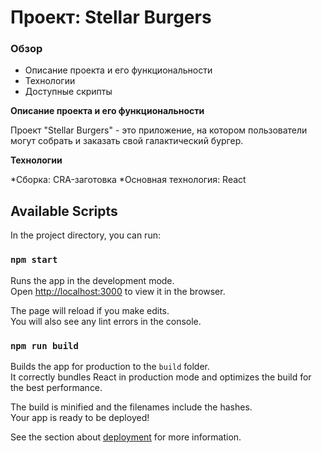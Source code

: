# Проект: Stellar Burgers

### Обзор
* Описание проекта и его функциональности
* Технологии
* Доступные скрипты

**Описание проекта и его функциональности**

Проект "Stellar Burgers" - это приложение, на котором пользователи могут собрать и заказать свой галактический бургер.


**Технологии**

*Сборка: CRA-заготовка
*Основная технология: React


## Available Scripts

In the project directory, you can run:

### `npm start`

Runs the app in the development mode.\
Open [http://localhost:3000](http://localhost:3000) to view it in the browser.

The page will reload if you make edits.\
You will also see any lint errors in the console.

### `npm run build`

Builds the app for production to the `build` folder.\
It correctly bundles React in production mode and optimizes the build for the best performance.

The build is minified and the filenames include the hashes.\
Your app is ready to be deployed!

See the section about [deployment](https://facebook.github.io/create-react-app/docs/deployment) for more information.


